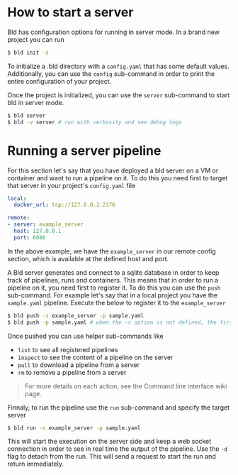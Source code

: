 # How to start a server
Bld has configuration options for running in server mode. In a brand new project you can run
```bash
$ bld init -s
```

To initialize a .bld directory with a `config.yaml` that has some default values. Additionally, you can use the `config` sub-command in order to print the entire configuration of your project.

Once the project is initialized, you can use the `server` sub-command to start bld in server mode.
```bash
$ bld server
$ bld -v server # run with verbosity and see debug logs
```

# Running a server pipeline
For this section let's say that you have deployed a bld server on a VM or container and want to run a pipeline on it. To do this you need first to target that server in your project's `config.yaml` file

```yaml
local:
  docker_url: tcp://127.0.0.1:2376

remote:
- server: example_server
  host: 127.0.0.1
  port: 6080
```

In the above example, we have the `example_server` in our remote config section, which is available at the defined host and port.

A Bld server generates and connect to a sqlite database in order to keep track of pipelines, runs and containers. This means that in order to run a pipeline on it, you need first to register it. To do this you can use the `push` sub-command. For example let's say that in a local project you have the `sample.yaml` pipeline. Execute the below to register it to the `example_server`

```bash
$ bld push -s example_server -p sample.yaml
$ bld push -p sample.yaml # when the -s option is not defined, the first entry in the remote section is used.
```

Once pushed you can use helper sub-commands like
- `list` to see all registered pipelines
- `inspect` to see the content of a pipeline on the server
- `pull` to download a pipeline from a server
- `rm` to remove a pipeline from a server

> For more details on each action, see the Command line interface wiki page.

Finnaly, to run the pipeline use the `run` sub-command and specify the target server

```bash
$ bld run -s example_server -p sample.yaml
```

This will start the execution on the server side and keep a web socket connection in order to see in real time the output of the pipeline. Use the `-d` flag to detach from the run. This will send a request to start the run and return immediately.

